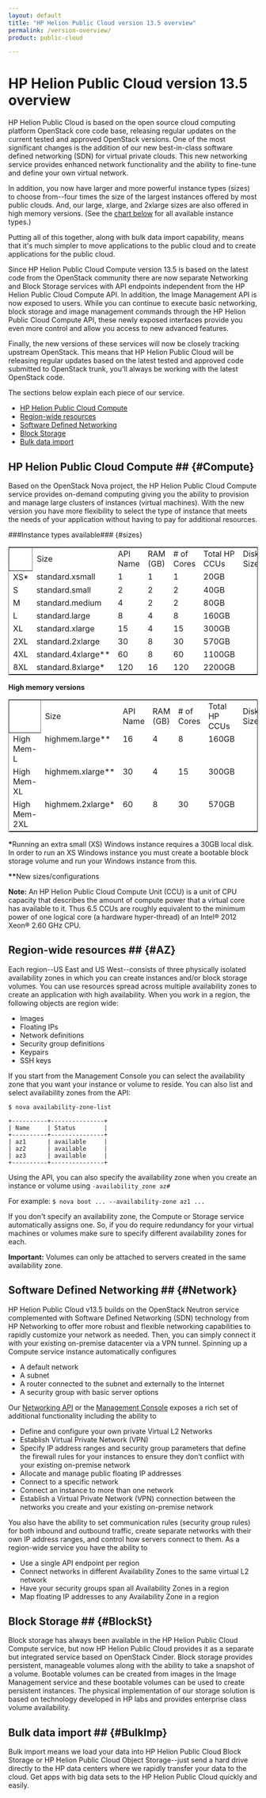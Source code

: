 ```yaml
---
layout: default
title: "HP Helion Public Cloud version 13.5 overview"
permalink: /version-overview/
product: public-cloud

---
```

<!--PUBLISHED-->
# HP Helion Public Cloud version 13.5 overview
HP Helion Public Cloud is based on the open source cloud computing platform OpenStack core code base, releasing regular updates on the current tested and approved OpenStack versions.  One of the most significant changes is the addition of our new best-in-class software defined networking (SDN) for virtual private clouds. This new networking service provides enhanced network functionality and the ability to fine-tune and define your own virtual network.

In addition, you now have larger and more powerful instance types (sizes) to choose from--four times the size of the largest instances offered by most public clouds. And, our large, xlarge, and 2xlarge sizes are also offered in high memory versions. (See the [chart below](#sizes) for all available instance types.)

Putting all of this together, along with bulk data import capability, means that it's much simpler to move applications to the public cloud and to create applications for the public cloud. 

Since HP Helion Public Cloud Compute version 13.5 is based on the latest code from the OpenStack community there are now separate Networking and Block Storage services with API endpoints independent from the HP Helion Public Cloud Compute API.  In addition, the Image Management API is now exposed to users.  While you can continue to execute basic networking, block storage and image management commands through the HP Helion Public Cloud Compute API, these newly exposed interfaces provide you even more control and allow you access to new advanced features. 

Finally, the new versions of these services will now be closely tracking upstream OpenStack. This means that HP Helion Public Cloud will be releasing regular updates based on the latest tested and approved code submitted to OpenStack trunk, you'll always be working with the latest OpenStack code.

The sections below explain each piece of our service.

- [HP Helion Public Cloud Compute](#Compute)
- [Region-wide resources](#AZ)
- [Software Defined Networking](#Network)
- [Block Storage](#BlockSt)
- [Bulk data import](#BulkImp)

## HP Helion Public Cloud Compute ## {#Compute}
Based on the OpenStack Nova project, the HP Helion Public Cloud Compute service provides on-demand computing giving you the ability to provision and manage large clusters of instances (virtual machines). With the new version you have more flexibility to select the type of instance that meets the needs of your application without having to pay for additional resources.


###Instance types available### {#sizes}


<div style=" text-align: left; text-indent: 0px; padding: 0px 0px 0px 0px; margin: 0px 0px 0px 0px;"><table width="100%" border="1" cellpadding="2" cellspacing="2" style="background-color: #ffffff;">
<th valign="top">
<td style="border-width : 0px;">Size<br />
</td> 
<td style="border-width : 0px;">API Name <br />
</td>
<td style="border-width : 0px;">RAM (GB)<br />
</td>
<td style="border-width : 0px;"># of Cores<br />
</td>
<td style="border-width : 0px;">Total HP CCUs<br />
</td>
<td style="border-width : 0px;">Disk Size<br />
</td>
</th>
<tr valign="top">
<td style="border-width : 0px;">XS&#42;<br />
</td>
<td style="border-width : 0px;">standard.xsmall <br />
</td>
<td style="border-width : 0px;">1<br />
</td>
<td style="border-width : 0px;">1<br />
</td>
<td style="border-width : 0px;">1<br />
</td>
<td style="border-width : 0px;">20GB<br />
</td>
</tr>
<tr valign="top">
<td style="border-width : 0px;">S<br />
</td>
<td style="border-width : 0px;">standard.small <br />
</td>
<td style="border-width : 0px;">2<br />
</td>
<td style="border-width : 0px;">2<br />
</td>
<td style="border-width : 0px;">2<br />
</td>
<td style="border-width : 0px;">40GB<br />
</td>
</tr>
<tr valign="top">
<td style="border-width : 0px;">M<br />
</td>
<td style="border-width : 0px;">standard.medium<br />
</td>
<td style="border-width : 0px;">4<br />
</td>
<td style="border-width : 0px;">2<br />
</td>
<td style="border-width : 0px;">2<br />
</td>
<td style="border-width : 0px;">80GB<br />
</td>
</tr>
<tr valign="top">
<td style="border-width : 0px;">L<br />
</td>
<td style="border-width : 0px;">standard.large<br />
</td>
<td style="border-width : 0px;">8<br />
</td>
<td style="border-width : 0px;">4<br />
</td>
<td style="border-width : 0px;">8<br />
</td>
<td style="border-width : 0px;">160GB<br />
</td>
</tr>
<tr valign="top">
<td style="border-width : 0px;">XL<br />
</td>
<td style="border-width : 0px;">standard.xlarge<br />
</td>
<td style="border-width : 0px;">15<br />
</td>
<td style="border-width : 0px;">4<br />
</td>
<td style="border-width : 0px;">15<br />
</td>
<td style="border-width : 0px;">300GB<br />
</td>
</tr>
<tr valign="top">
<td style="border-width : 0px;">2XL<br />
</td>
<td style="border-width : 0px;">standard.2xlarge<br />
</td>
<td style="border-width : 0px;">30<br />
</td>
<td style="border-width : 0px;">8<br />
</td>
<td style="border-width : 0px;">30<br />
</td>
<td style="border-width : 0px;">570GB<br />
</td>
</tr>
<tr valign="top">
<td style="border-width : 0px;">4XL<br />
</td>
<td style="border-width : 0px;">standard.4xlarge&#42;&#42;<br />
</td>
<td style="border-width : 0px;">60<br />
</td>
<td style="border-width : 0px;">8<br />
</td>
<td style="border-width : 0px;">60<br />
</td>
<td style="border-width : 0px;">1100GB<br />
</td>
</tr>
<tr valign="top">
<td style="border-width : 0px;">8XL<br />
</td>
<td style="border-width : 0px;">standard.8xlarge&#42;<br />
</td>
<td style="border-width : 0px;">120<br />
</td>
<td style="border-width : 0px;">16<br />
</td>
<td style="border-width : 0px;">120<br />
</td>
<td style="border-width : 0px;">2200GB<br />
</td>
</tr>
</table>
</div>
<p>
<b>High memory versions</b></p>


<div style=" text-align: left; text-indent: 0px; padding: 0px 0px 0px 0px; margin: 0px 0px 0px 0px;"><table width="100%" border="1" cellpadding="2" cellspacing="2" style="background-color: #ffffff;">
<th valign="top">
<td style="border-width : 0px;">Size<br />
</td>
<td style="border-width : 0px;">API Name<br />
</td>
<td style="border-width : 0px;">RAM (GB)<br />
</td>
<td style="border-width : 0px;"># of Cores<br />
</td>
<td style="border-width : 0px;">Total HP CCUs<br />
</td>
<td style="border-width : 0px;">Disk Size<br />
</td>
</th>
<tr valign="top">
<td style="border-width : 0px;">High Mem-L <br />
</td>
<td style="border-width : 0px;">highmem.large&#42;&#42;<br />
</td>
<td style="border-width : 0px;">16<br />
</td>
<td style="border-width : 0px;">4<br />
</td>
<td style="border-width : 0px;">8<br />
</td>
<td style="border-width : 0px;">160GB<br />
</td>
</tr>
<tr valign="top">
<td style="border-width : 0px;">High Mem-XL<br />
</td>
<td style="border-width : 0px;">highmem.xlarge&#42;&#42;<br />
</td>
<td style="border-width : 0px;">30<br />
</td>
<td style="border-width : 0px;">4<br />
</td>
<td style="border-width : 0px;">15<br />
</td>
<td style="border-width : 0px;">300GB<br />
</td>
</tr>
<tr valign="top">
<td style="border-width : 0px;">High Mem-2XL<br />
</td>
<td style="border-width : 0px;">highmem.2xlarge&#42;<br />
</td>
<td style="border-width : 0px;">60<br />
</td>
<td style="border-width : 0px;">8<br />
</td>
<td style="border-width : 0px;">30<br />
</td>
<td style="border-width : 0px;">570GB<br />
</td>
</tr>
</table>
</div>

<p>
<b>&#42;</b>Running an extra small (XS) Windows instance requires a 30GB local disk. In order to run an XS Windows instance you must create a bootable block storage volume and run your Windows instance from this.
</p>
<p>
<b>&#42;&#42;</b>New sizes/configurations</p>

**Note:** An HP Helion Public Cloud Compute Unit (CCU) is a unit of CPU capacity that describes the amount of compute power that a virtual core has available to it. Thus 6.5 CCUs are roughly equivalent to the minimum power of one logical core (a hardware hyper-thread) of an Intel&reg; 2012 Xeon&reg; 2.60 GHz CPU.

## Region-wide resources ## {#AZ}
Each region--US East and US West--consists of three physically isolated availability zones in which you can create instances and/or block storage volumes. You can use resources spread across multiple availability zones to create an application with high availability.  When you work in a region, the following objects are region wide:

- Images
- Floating IPs
- Network definitions
- Security group definitions
- Keypairs
- SSH keys

If you start from the Management Console you can select the availability zone that you want your instance or volume to reside. You can also list and select availability zones from the API:

    $ nova availability-zone-list

    +----------+---------------+
    | Name     | Status        |
    +----------+---------------+
    | az1      | available     |
    | az2      | available     |
    | az3      | available     |
    +----------+---------------+
Using the API, you can also specify the availability zone when you create an instance or volume using `-availability_zone az#`

For example: `$ nova boot ... --availability-zone az1 ...`

If you don't specify an availability zone, the Compute or Storage service automatically assigns one. So, if you do require redundancy for your virtual machines or volumes make sure to specify different availability zones for each.

**Important:** Volumes can only be attached to servers created in the same availability zone.

## Software Defined Networking ## {#Network}
HP Helion Public Cloud v13.5 builds on the OpenStack Neutron service complemented with Software Defined Networking (SDN) technology from HP Networking to offer more robust and flexible networking capabilities to rapidly customize your network as needed. Then, you can simply connect it with your existing on-premise datacenter via a VPN tunnel. Spinning up a Compute service instance automatically configures

- A default network 
- A subnet
- A router connected to the subnet and externally to the Internet
- A security group with basic server options

Our [Networking API](/api/v13/networking/) or the [Management Console](/mc/compute/networks/) exposes a rich set of additional functionality including the ability to 

- Define and configure your own private Virtual L2 Networks
- Establish Virtual Private Network (VPN)  
- Specify IP address ranges and security group parameters that define the firewall rules for your instances to ensure they don’t conflict with your existing on-premise network
- Allocate and manage public floating IP addresses
- Connect to a specific network
- Connect an instance to more than one network
- Establish a Virtual Private Network (VPN) connection between the networks you create and your existing on-premise network

You also have the ability to set communication rules (security group rules) for both inbound and outbound traffic, create separate networks with their own IP address ranges, and control how servers connect to them.  As a region-wide service you have the ability to

- Use a single API endpoint per region 
- Connect networks in different Availability Zones to the same virtual L2 network
- Have your security groups span all Availability Zones in a region
- Map floating IP addresses to any Availability Zone in a region

## Block Storage ## {#BlockSt}
Block storage has always been available in the HP Helion Public Cloud Compute service, but now HP Helion Public Cloud provides it as a separate but integrated service based on OpenStack Cinder.  Block storage provides persistent, manageable volumes along with the ability to take a snapshot of a volume.   Bootable volumes can be created from images in the Image Management service and these bootable volumes can be used to create persistent instances.  The physical implementation of our storage solution is based on technology developed in HP labs and provides enterprise class volume availability.

## Bulk data import ## {#BulkImp}
Bulk import means we load your data into HP Helion Public Cloud Block Storage or HP Helion Public Cloud Object Storage--just send a hard drive directly to the HP data centers where we rapidly transfer your data to the cloud. Get apps with big data sets to the HP Helion Public Cloud quickly and easily.
